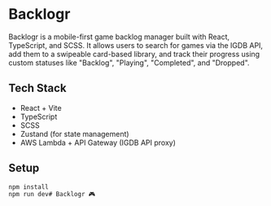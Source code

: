 # Backlogr

Backlogr is a mobile-first game backlog manager built with React, TypeScript, and SCSS. It allows users to search for games via the IGDB API, add them to a swipeable card-based library, and track their progress using custom statuses like "Backlog", "Playing", "Completed", and "Dropped".

## Tech Stack

- React + Vite
- TypeScript
- SCSS
- Zustand (for state management)
- AWS Lambda + API Gateway (IGDB API proxy)

## Setup

````bash
npm install
npm run dev# Backlogr 🎮
````
